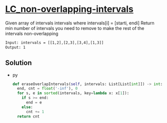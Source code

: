 # [LC_non-overlapping-intervals](https://leetcode.com/problems/non-overlapping-intervals)

Given array of intervals intervals where intervals[i] = [starti, endi]
Return min number of intervals you need to remove to make the rest of the intervals non-overlapping

```txt
Input: intervals = [[1,2],[2,3],[3,4],[1,3]]
Output: 1
```

## Solution

* py

  ```py
  def eraseOverlapIntervals(self, intervals: List[List[int]]) -> int:
    end, cnt = float('-inf'), 0
    for s, e in sorted(intervals, key=lambda x: x[1]):
      if s >= end:
        end = e
      else:
        cnt += 1
    return cnt
  ```
